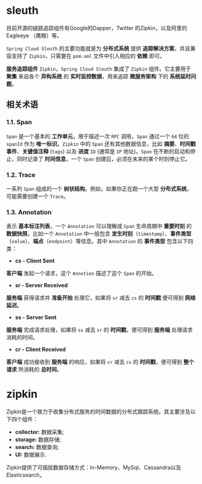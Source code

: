 # sleuth

目前开源的链路追踪组件有Google的Dapper，Twitter 的Zipkin，以及阿里的Eagleeye （鹰眼）等。

`Spring Cloud Sleuth` 的主要功能就是为 **分布式系统** 提供 **追踪解决方案**，并且兼容支持了 `Zipkin`，只需要在 `pom.xml` 文件中引入相应的 **依赖** 即可。

**服务追踪组件** `Zipkin`，`Spring Cloud Sleuth` 集成了 `Zipkin` 组件。它主要用于 **聚集** 来自各个 **异构系统** 的 **实时监控数据**，用来追踪 **微服务架构** 下的 **系统延时问题**。



## 相关术语

### 1.1. Span

`Span` 是一个基本的 **工作单元**，用于描述一次 `RPC` 调用，`Span` 通过一个 `64` 位的 `spanId` 作为 **唯一标识**。`Zipkin` 中的 `Span` 还有其他数据信息，比如 **摘要**、**时间戳事件**、**关键值注释** (`tags`) 以及 **进度** `ID` (通常是 `IP` 地址)。`Span` 在不断的启动和停止，同时记录了 **时间信息**，一个 `Span` 创建后，必须在未来的某个时刻停止它。

### 1.2. Trace

一系列 `Span` 组成的一个 **树状结构**。例如，如果你正在跑一个大型 **分布式系统**，可能需要创建一个 `Trace`。

### 1.3. Annotation

表示 **基本标注列表**，一个 `Annotation` 可以理解成 `Span` 生命周期中 **重要时刻** 的 **数据快照**，比如一个 `Annotation` 中一般包含 **发生时刻**（`timestamp`）、**事件类型**（`value`）、**端点**（`endpoint`）等信息。其中 `Annotation` 的 **事件类型** 包含以下四类：

- **cs - Client Sent**

**客户端** 发起一个请求，这个 `Annotion` 描述了这个 `Span` 的开始。

- **sr - Server Received**

**服务端** 获得请求并 **准备开始** 处理它，如果将 `sr` 减去 `cs` 的 **时间戳** 便可得到 **网络延迟**。

- **ss - Server Sent**

**服务端** 完成请求处理，如果将 `ss` 减去 `sr` 的 **时间戳**，便可得到 **服务端** 处理请求消耗的时间。

- **cr - Client Received**

**客户端** 成功接收到 **服务端** 的响应，如果将 `cr` 减去 `cs` 的 **时间戳**，便可得到 **整个请求** 所消耗的 **总时间**。



# zipkin

Zipkin是一个致力于收集分布式服务的时间数据的分布式跟踪系统。其主要涉及以下四个组件：

-  **collector:** 数据采集;
-  **storage:** 数据存储;
-  **search:** 数据查询;
-  **UI:** 数据展示.

Zipkin提供了可插拔数据存储方式：In-Memory、MySql、Cassandra以及Elasticsearch。